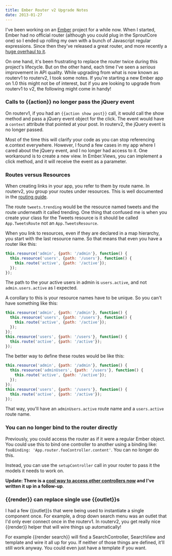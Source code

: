 ```yaml
---
title: Ember Router v2 Upgrade Notes
date: 2013-01-27
---
```



I've been working on an [Ember](http://emberjs.com/) project for a while now. When I started, Ember had no official router (although you could plug in the SproutCore one) so I ended up rolling my own with a bunch of Javascript regular expressions. Since then they've released a great router, and more recently a [huge overhaul to it](http://emberjs.com/guides/routing/).

On one hand, it's been frustrating to replace the router twice during this project's lifecycle. But on the other hand, each time I've seen a *serious* improvement in API quality. While upgrading from what is now known as routerv1 to routerv2, I took some notes. If you're starting a new Ember app on 1.0 this might not be of interest, but if you are looking to upgrade from routerv1 to v2, the following might come in handy!

### Calls to {{action}} no longer pass the jQuery event

On routerv1, if you had an `{{action show post}}` call, it would call the show method and pass a jQuery event object for the click. The event would have a `context` attribute that pointed at your post. In routerv2, the jQuery event is no longer passed.

Most of the time this will clarify your code as you can stop referencing e.context everywhere. However, I found a few cases in my app where I cared about the jQuery event, and I no longer had access to it. One workaround is to create a new view. In Ember.Views, you can implement a click method, and it will receive the event as a parameter.

### Routes versus Resources

When creating links in your app, you refer to them by route name.  In routerv2, you group your routes under resources. This is well documented in the [routing guide](http://emberjs.com/guides/routing/defining-your-routes/).

The route `tweets.trending` would be the resource named tweets and the route underneath it called trending. One thing that confused me is when you create your class for the Tweets resource is it should be called `App.TweetsRoute` not an `App.TweetsResource`.

When you link to resources, even if they are declared in a map hierarchy, you start with the last resource name. So that means that even you have a router like this:

```javascript
this.resource('admin', {path: '/admin'}, function() {
  this.resource('users', {path: '/users'}, function() {
    this.route('active', {path: '/active'});
  });
});
```


The path to the your active users in admin is `users.active`, and not `admin.users.active` as I expected.

A corollary to this is your resource names have to be unique. So you can't have something like this:

```javascript
this.resource('admin', {path: '/admin'}, function() {
  this.resource('users', {path: '/users'}, function() {
    this.route('active', {path: '/active'});
  });
});
this.resource('users', {path: '/users'}, function() {
  this.route('active', {path: '/active'});
});
```

The better way to define these routes would be like this:

```javascript
this.resource('admin', {path: '/admin'}, function() {
  this.resource('adminUsers', {path: '/users'}, function() {
    this.route('active', {path: '/active'});
  });
});
this.resource('users', {path: '/users'}, function() {
  this.route('active', {path: '/active'});
});
```

That way, you'll have an `adminUsers.active` route name and a `users.active` route name.


### You can no longer bind to the router directly

Previously, you could access the router as if it were a regular Ember object. You could use this to bind one controller to another using a binding like: `fooBinding: 'App.router.fooController.content'`. You can no longer do this.

Instead, you can use the `setupController` call in your router to pass it the models it needs to work on.

**Update: There is a [cool way to access other controllers now](/2013/02/04/ember-pre-1-upgrade-notes.html) and I've written it up in a follow-up**.

### {{render}} can replace single use {{outlet}}s

I had a few {{outlet}}s that were being used to instantiate a single component once. For example, a drop down search menu was an outlet that I'd only ever connect once in the routerv1. In routerv2, you get really nice {{render}} helper that will wire things up automatically!

For example {{render search}} will find a SearchController, SearchView and template and wire it all up for you. If neither of those things are defined, it'll still work anyway. You could even just have a template if you want.

